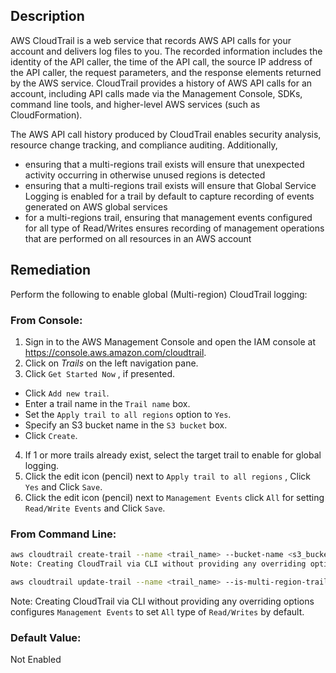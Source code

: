 ## Description

AWS CloudTrail is a web service that records AWS API calls for your account and delivers log files to you. The recorded information includes the identity of the API caller, the time of the API call, the source IP address of the API caller, the request parameters, and the response elements returned by the AWS service. CloudTrail provides a history of AWS API calls for an account, including API calls made via the Management Console, SDKs, command line tools, and higher-level AWS services (such as CloudFormation).

The AWS API call history produced by CloudTrail enables security analysis, resource change tracking, and compliance auditing. Additionally,
- ensuring that a multi-regions trail exists will ensure that unexpected activity occurring in otherwise unused regions is detected
- ensuring that a multi-regions trail exists will ensure that Global Service Logging is enabled for a trail by default to capture recording of events generated on AWS global services
- for a multi-regions trail, ensuring that management events configured for all type of Read/Writes ensures recording of management operations that are performed on all resources in an AWS account

## Remediation

Perform the following to enable global (Multi-region) CloudTrail logging:

### From Console:

1. Sign in to the AWS Management Console and open the IAM console at https://console.aws.amazon.com/cloudtrail.
2. Click on *Trails* on the left navigation pane.
3. Click `Get Started Now` , if presented.
- Click `Add new trail`.
- Enter a trail name in the `Trail name` box.
- Set the `Apply trail to all regions` option to `Yes`.
- Specify an S3 bucket name in the `S3 bucket` box.
- Click `Create`.
4. If 1 or more trails already exist, select the target trail to enable for global logging.
5. Click the edit icon (pencil) next to `Apply trail to all regions` , Click `Yes` and Click `Save`.
6. Click the edit icon (pencil) next to `Management Events` click `All` for setting
`Read/Write Events` and Click `Save`.

### From Command Line:

```bash
aws cloudtrail create-trail --name <trail_name> --bucket-name <s3_bucket_for_cloudtrail> --is-multi-region-trail
Note: Creating CloudTrail via CLI without providing any overriding options configures Management Events to 'set' All 'type' of Read/Writes by default

aws cloudtrail update-trail --name <trail_name> --is-multi-region-trail
```

Note: Creating CloudTrail via CLI without providing any overriding options configures `Management Events` to set `All` type of `Read/Writes` by default.

### Default Value:

Not Enabled